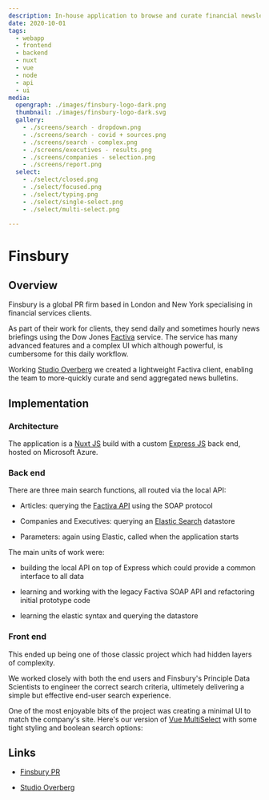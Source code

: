 ```yaml
---
description: In-house application to browse and curate financial newsletters
date: 2020-10-01
tags:
  - webapp
  - frontend
  - backend
  - nuxt
  - vue
  - node
  - api
  - ui
media:
  opengraph: ./images/finsbury-logo-dark.png
  thumbnail: ./images/finsbury-logo-dark.svg
  gallery:
    - ./screens/search - dropdown.png
    - ./screens/search - covid + sources.png
    - ./screens/search - complex.png
    - ./screens/executives - results.png
    - ./screens/companies - selection.png
    - ./screens/report.png
  select:
    - ./select/closed.png
    - ./select/focused.png
    - ./select/typing.png
    - ./select/single-select.png
    - ./select/multi-select.png

---
```


# Finsbury

## Overview

Finsbury is a global PR firm based in London and New York specialising in financial services clients.

As part of their work for clients, they send daily and sometimes hourly news briefings using the Dow Jones [Factiva](https://professional.dowjones.com/factiva/) service. The service has many advanced features and a complex UI which although powerful, is cumbersome for this daily workflow.

Working [Studio Overberg](https://www.studio-overberg.com/) we created a lightweight Factiva client, enabling the team to more-quickly curate and send aggregated news bulletins.

## Implementation

### Architecture

The application is a [Nuxt JS](https://nuxtjs.org/) build with a custom [Express JS](https://expressjs.com/) back end, hosted on Microsoft Azure.

### Back end

There are three main search functions, all routed via the local API:

- Articles: querying the [Factiva API](https://www.factiva.com/CP_Developer/ProductHelp/FDK/FDK33/) using the SOAP protocol

- Companies and Executives: querying an [Elastic Search](https://www.elastic.co/) datastore
- Parameters: again using Elastic, called when the application starts

The main units of work were:

- building the local API on top of Express which could provide a common interface to all data

- learning and working with the legacy Factiva SOAP API and refactoring initial prototype code
- learning the elastic syntax and querying the datastore

### Front end

This ended up being one of those classic project which had hidden layers of complexity.

We worked closely with both the end users and Finsbury's Principle Data Scientists to engineer the correct search criteria, ultimetely delivering a simple but effective end-user search experience.

One of the most enjoyable bits of the project was creating a minimal UI to match the company's site. Here's our version of [Vue MultiSelect](https://vue-multiselect.js.org/) with some tight styling and boolean search options:

<MediaGallery media="select" class="bordered" />

## Links

- [Finsbury PR](https://finsbury.com)

- [Studio Overberg](https://www.studio-overberg.com/)
